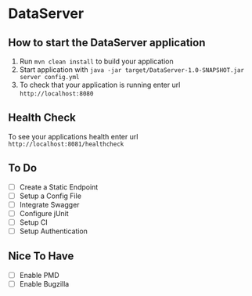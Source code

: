 # DataServer

How to start the DataServer application
---

1. Run `mvn clean install` to build your application
1. Start application with `java -jar target/DataServer-1.0-SNAPSHOT.jar server config.yml`
1. To check that your application is running enter url `http://localhost:8080`

Health Check
---

To see your applications health enter url `http://localhost:8081/healthcheck`


## To Do
- [ ] Create a Static Endpoint
- [ ] Setup a Config File
- [ ] Integrate Swagger
- [ ] Configure jUnit
- [ ] Setup CI
- [ ] Setup Authentication

## Nice To Have
- [ ] Enable PMD
- [ ] Enable Bugzilla  